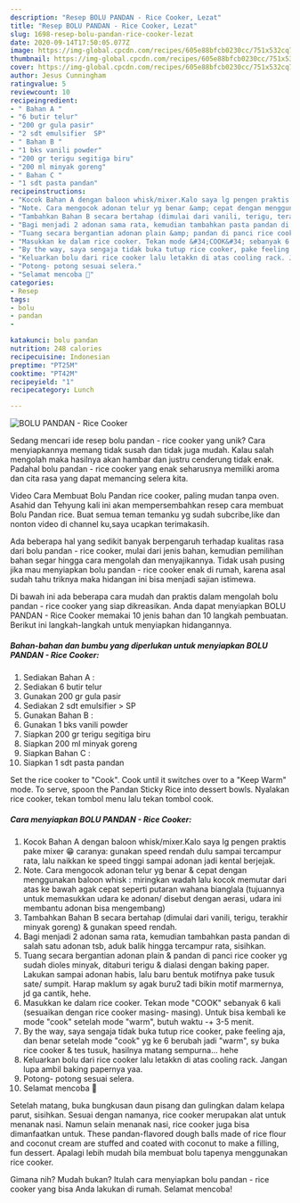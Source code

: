 ```yaml
---
description: "Resep BOLU PANDAN - Rice Cooker, Lezat"
title: "Resep BOLU PANDAN - Rice Cooker, Lezat"
slug: 1698-resep-bolu-pandan-rice-cooker-lezat
date: 2020-09-14T17:50:05.077Z
image: https://img-global.cpcdn.com/recipes/605e88bfcb0230cc/751x532cq70/bolu-pandan-rice-cooker-foto-resep-utama.jpg
thumbnail: https://img-global.cpcdn.com/recipes/605e88bfcb0230cc/751x532cq70/bolu-pandan-rice-cooker-foto-resep-utama.jpg
cover: https://img-global.cpcdn.com/recipes/605e88bfcb0230cc/751x532cq70/bolu-pandan-rice-cooker-foto-resep-utama.jpg
author: Jesus Cunningham
ratingvalue: 5
reviewcount: 10
recipeingredient:
- " Bahan A "
- "6 butir telur"
- "200 gr gula pasir"
- "2 sdt emulsifier  SP"
- " Bahan B "
- "1 bks vanili powder"
- "200 gr terigu segitiga biru"
- "200 ml minyak goreng"
- " Bahan C "
- "1 sdt pasta pandan"
recipeinstructions:
- "Kocok Bahan A dengan baloon whisk/mixer.Kalo saya lg pengen praktis pake mixer 😁 caranya: gunakan speed rendah dulu sampai tercampur rata, lalu naikkan ke speed tinggi sampai adonan jadi kental berjejak."
- "Note. Cara mengocok adonan telur yg benar &amp; cepat dengan menggunakan baloon whisk : miringkan wadah lalu kocok memutar dari atas ke bawah agak cepat seperti putaran wahana bianglala (tujuannya untuk memasukkan udara ke adonan/ disebut dengan aerasi, udara ini membantu adonan bisa mengembang)"
- "Tambahkan Bahan B secara bertahap (dimulai dari vanili, terigu, terakhir minyak goreng) &amp; gunakan speed rendah."
- "Bagi menjadi 2 adonan sama rata, kemudian tambahkan pasta pandan di salah satu adonan tsb, aduk balik hingga tercampur rata, sisihkan."
- "Tuang secara bergantian adonan plain &amp; pandan di panci rice cooker yg sudah dioles minyak, ditaburi terigu &amp; dialasi dengan baking paper. Lakukan sampai adonan habis, lalu baru bentuk motifnya pake tusuk sate/ sumpit. Harap maklum sy agak buru2 tadi bikin motif marmernya, jd ga cantik, hehe."
- "Masukkan ke dalam rice cooker. Tekan mode &#34;COOK&#34; sebanyak 6 kali (sesuaikan dengan rice cooker masing- masing). Untuk bisa kembali ke mode &#34;cook&#34; setelah mode &#34;warm&#34;, butuh waktu -+ 3-5 menit."
- "By the way, saya sengaja tidak buka tutup rice cooker, pake feeling aja, dan benar setelah mode &#34;cook&#34; yg ke 6 berubah jadi &#34;warm&#34;, sy buka rice cooker &amp; tes tusuk, hasilnya matang sempurna... hehe"
- "Keluarkan bolu dari rice cooker lalu letakkn di atas cooling rack. Jangan lupa ambil baking papernya yaa."
- "Potong- potong sesuai selera."
- "Selamat mencoba 🥰"
categories:
- Resep
tags:
- bolu
- pandan
- 

katakunci: bolu pandan  
nutrition: 248 calories
recipecuisine: Indonesian
preptime: "PT25M"
cooktime: "PT42M"
recipeyield: "1"
recipecategory: Lunch

---
```



![BOLU PANDAN - Rice Cooker](https://img-global.cpcdn.com/recipes/605e88bfcb0230cc/751x532cq70/bolu-pandan-rice-cooker-foto-resep-utama.jpg)

Sedang mencari ide resep bolu pandan - rice cooker yang unik? Cara menyiapkannya memang tidak susah dan tidak juga mudah. Kalau salah mengolah maka hasilnya akan hambar dan justru cenderung tidak enak. Padahal bolu pandan - rice cooker yang enak seharusnya memiliki aroma dan cita rasa yang dapat memancing selera kita.

Video Cara Membuat Bolu Pandan rice cooker, paling mudan tanpa oven. Asahid dan Tehyung kali ini akan mempersembahkan resep cara membuat Bolu Pandan rice. Buat semua teman temanku yg sudah subcribe,like dan nonton video di channel ku,saya ucapkan terimakasih.

Ada beberapa hal yang sedikit banyak berpengaruh terhadap kualitas rasa dari bolu pandan - rice cooker, mulai dari jenis bahan, kemudian pemilihan bahan segar hingga cara mengolah dan menyajikannya. Tidak usah pusing jika mau menyiapkan bolu pandan - rice cooker enak di rumah, karena asal sudah tahu triknya maka hidangan ini bisa menjadi sajian istimewa.


Di bawah ini ada beberapa cara mudah dan praktis dalam mengolah bolu pandan - rice cooker yang siap dikreasikan. Anda dapat menyiapkan BOLU PANDAN - Rice Cooker memakai 10 jenis bahan dan 10 langkah pembuatan. Berikut ini langkah-langkah untuk menyiapkan hidangannya.

<!--inarticleads1-->

##### Bahan-bahan dan bumbu yang diperlukan untuk menyiapkan BOLU PANDAN - Rice Cooker:

1. Sediakan  Bahan A :
1. Sediakan 6 butir telur
1. Gunakan 200 gr gula pasir
1. Sediakan 2 sdt emulsifier &gt; SP
1. Gunakan  Bahan B :
1. Gunakan 1 bks vanili powder
1. Siapkan 200 gr terigu segitiga biru
1. Siapkan 200 ml minyak goreng
1. Siapkan  Bahan C :
1. Siapkan 1 sdt pasta pandan


Set the rice cooker to &#34;Cook&#34;. Cook until it switches over to a &#34;Keep Warm&#34; mode. To serve, spoon the Pandan Sticky Rice into dessert bowls. Nyalakan rice cooker, tekan tombol menu lalu tekan tombol cook. 

<!--inarticleads2-->

##### Cara menyiapkan BOLU PANDAN - Rice Cooker:

1. Kocok Bahan A dengan baloon whisk/mixer.Kalo saya lg pengen praktis pake mixer 😁 caranya: gunakan speed rendah dulu sampai tercampur rata, lalu naikkan ke speed tinggi sampai adonan jadi kental berjejak.
1. Note. Cara mengocok adonan telur yg benar &amp; cepat dengan menggunakan baloon whisk : miringkan wadah lalu kocok memutar dari atas ke bawah agak cepat seperti putaran wahana bianglala (tujuannya untuk memasukkan udara ke adonan/ disebut dengan aerasi, udara ini membantu adonan bisa mengembang)
1. Tambahkan Bahan B secara bertahap (dimulai dari vanili, terigu, terakhir minyak goreng) &amp; gunakan speed rendah.
1. Bagi menjadi 2 adonan sama rata, kemudian tambahkan pasta pandan di salah satu adonan tsb, aduk balik hingga tercampur rata, sisihkan.
1. Tuang secara bergantian adonan plain &amp; pandan di panci rice cooker yg sudah dioles minyak, ditaburi terigu &amp; dialasi dengan baking paper. Lakukan sampai adonan habis, lalu baru bentuk motifnya pake tusuk sate/ sumpit. Harap maklum sy agak buru2 tadi bikin motif marmernya, jd ga cantik, hehe.
1. Masukkan ke dalam rice cooker. Tekan mode &#34;COOK&#34; sebanyak 6 kali (sesuaikan dengan rice cooker masing- masing). Untuk bisa kembali ke mode &#34;cook&#34; setelah mode &#34;warm&#34;, butuh waktu -+ 3-5 menit.
1. By the way, saya sengaja tidak buka tutup rice cooker, pake feeling aja, dan benar setelah mode &#34;cook&#34; yg ke 6 berubah jadi &#34;warm&#34;, sy buka rice cooker &amp; tes tusuk, hasilnya matang sempurna... hehe
1. Keluarkan bolu dari rice cooker lalu letakkn di atas cooling rack. Jangan lupa ambil baking papernya yaa.
1. Potong- potong sesuai selera.
1. Selamat mencoba 🥰


Setelah matang, buka bungkusan daun pisang dan gulingkan dalam kelapa parut, sisihkan. Sesuai dengan namanya, rice cooker merupakan alat untuk menanak nasi. Namun selain menanak nasi, rice cooker juga bisa dimanfaatkan untuk. These pandan-flavored dough balls made of rice flour and coconut cream are stuffed and coated with coconut to make a filling, fun dessert. Apalagi lebih mudah bila membuat bolu tapenya menggunakan rice cooker. 

Gimana nih? Mudah bukan? Itulah cara menyiapkan bolu pandan - rice cooker yang bisa Anda lakukan di rumah. Selamat mencoba!
